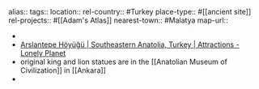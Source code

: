 alias::
tags::
location::
rel-country:: #Turkey
place-type:: #[[ancient site]]
rel-projects:: #[[Adam's Atlas]]
nearest-town:: #Malatya
map-url::

-
- [Arslantepe Höyüğü | Southeastern Anatolia, Turkey | Attractions - Lonely Planet](https://www.lonelyplanet.com/turkey/malatya/attractions/arslantepe-hoeyuegue/a/poi-sig/1262812/1004551)
- original king and lion statues are in the [[Anatolian Museum of Civilization]] in [[Ankara]]
-
